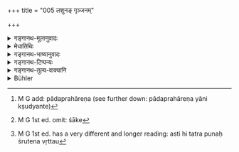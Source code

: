 +++
title = "005 लशुनङ् गृञ्जनम्"

+++

<details><summary>गङ्गानथ-मूलानुवादः</summary>

Garlic, leeks and onions, mushrooms and all that proceeds from impure things, are unfit to re eaten by twice-born men.—(5).
</details>

<details><summary>मेधातिथिः</summary>

**लशुना**दयः पदार्था लोके प्रसिद्धा एव ।  

**कवक**शब्दो जातिशब्दः ।  
क्वचित् _कृयाकुर्_ इति प्रसिद्धे ऽर्थे मन्यते ।  
छत्राकानि कवकान्य् एव ।  
तथा हि कवकशब्देन प्रतिषिद्धं  
छत्राकशब्देन प्रायश्चित्तं वक्ष्यति "छत्राकं विड्वराहं च" इति (म्ध् ५.१९) ।  
न च छत्राकं नाम पदार्थान्तरं प्रसिद्धम् ।  
न चाक्षरवर्णसामान्येन  
यो यच् छत्राकारस्  
तं तं छत्राकम् इति युक्तं प्रतिपत्तुम् ।  
तथा सति सुवर्चलादीनां समाचारविरोधी प्रतिषेधः प्राप्नोति ।  
तस्माद् यान्य् एव कवकानि तान्य् एव छत्राकाणि ।  

तथा च निरुक्तकारः- "क्षुण्णम् अहिच्छत्रकं भवति यत् क्षुद्यते" (निर् ५.१६) इति । तेन[^५] यान्य् एतानि भूमाव् अकृष्टायाम् अनुपूर्वजायां च सितवर्णानि जायन्ते तानि च कवकानि । वक्ष्यति च "भौमानि कवकानि" (म्ध् ६.१४) इति । दर्शितं च "पदा क्षुण्णम् इव" इति । पादप्रहारेण यानि क्षुद्यन्ते । यतो यानि वृक्षाद् गुल्माज् जायन्ते तेषां तदाकाराणाम् प्रतिषेधः । कुकुण्डानि कवकानि वैद्यके व्याख्यातानि । एतच् च व्याख्यानं न गवादिशब्दवत् । शाके[^६] कवकशब्दो लोके च प्रयुज्यते । अतो ऽस्य समाचाराद् वैद्यकादिशास्त्रार्थे निश्चयः । प्रदर्शितश् चासौ । लशुनादीनां तु समानवर्णगन्धा अपि विष्णुना प्रतिषिद्धाः (विध् ५१.३) । पाराशरिकायां तु शब्देनैव निषेधः प्रायश्चित्तविशेषार्थ उक्तः "चान्द्रायणम्" इति (च्ड़्। य्ध् १.१७५) । तेन लवतककर्णिकारादीनां प्रतिषेधः । **अमेध्यप्रभवान्य्** अमेध्यजातानि च संसर्गजातानि ।


[^६]:
     M G 1st ed. omit: śāke


[^५]:
     M G add: pādaprahāreṇa (see further down: pādaprahāreṇa yāni kṣudyante)

- <u>अन्ये</u> त्व् आहुर् मूलवास्तूकवत् केवलामेध्यप्रभवानां युक्तः प्रतिषेधः । ततश् च यान्य् अधिकपुष्ट्यर्थं धान्यशाकादीन्य् अमेध्यक्षेत्रजातानि संसृज्यन्ते तानि न दुष्यन्तीति ।

- <u>तद् अयुक्तम्,</u> श्रुतेः[^७] सर्वस्याप्य् अभक्ष्यत्वाद् । इहापि च यद्य् अमेध्यसंसर्गम् अन्तरेण न किंचिद् वस्तूत्पद्यते ततः स्याद् अपि । यतस् तु किंचिन् मेध्याज् जायते किंचित् संसृष्टात् ततो ऽयं प्रतिषेधः केवले ऽमेध्यप्रभवे, न संसृष्टे, अवतिष्ठते । 


[^७]:
     M G 1st ed. has a very different and longer reading: asti hi tatra punaḥ śrutena vṛttau

- मांसस्य सत्य् अपि शुक्रशोणितामेध्यप्रभवत्वे नायं प्रतिषेधः, पृथक्प्रकरणारम्भात् तस्य ॥ ५.५ ॥
</details>

<details><summary>गङ्गानथ-भाष्यानुवादः</summary>

The terms ‘*garlic*’ &c. are well-known among men.

The term ‘*karaka*’ is the name of a genus, sometimes regarded as the
same as the well-known thing ‘*kryāku*’ (?); mushrooms also are
‘*kavaka*’; as it is forbidden under the name of ‘*kavaka*’, while the
expiatory rite in connection with its eating has been prescribed under
the name of ‘*chatrāka*,’ in verse 19; and no other thing (except the
mushroom) is known by the name ‘*chatruka*’; nor will it be right to
regard, on the basis of verbal similarity alone (between ‘*chatrāka*’
and ‘*chatrākāra*’, umbrella-shaped), all those things as ‘*chatrāka*’
which *resemble the umbrella*, are ‘*chatrākāra*’; as in that case the
prohibition (of ‘*chatrāka*’) would apply also to the *suvarchala* and
other things (which also are *umbrella-shaped*); and this would be
contrary to all usage. Hence we conclude tha ‘*chatrāka*’ and ‘*kavaka*’
are one and the same thing. Says the author of the *Nirukta*—‘The
*chatrāka* is *kṣuṇṇa*, since it is smashed.’ From this it is clear that
the name ‘*kavaka*’ applies to those white shoots that grow out of the
earth that has been ploughed; this is also in keeping with what is going
to be said in connection with^(‘)*kavakas growing out of the earth*’
(6.14); and it has also been just pointed out that the name applies to
what is ‘smashed’ by a stroke of the foot. It is for this reason (of its
being described as *growing out of the earth*, and of its being *mashed*
by a stroke of the foot) that the prohibition (of ‘*kavaka*’) is not
applicable to those vegetable growths that shoot out of the trunks of
trees.

In medicinal treatises the *kukuṇḍa* has been described as ‘*kavaka*’;
but this explanation (of the name on a purely conventional basis) cannot
be accepted in the same manner as that in regard to the term ‘*go*’ and
the rest. Further, as a matter of fact, in ordinary *parlance* the term
‘*kavaka*’ is always applied to a *vegetable*. Hence it is on the basis
of usage that the exact signification of the term, wherever it occurs in
a medical or other scientific treatise, should be ascertained, and we
have already shown what that signification is.

Other things also, which resemble garlic and such things mentioned here,
which resemble these latter in colour and smell, have been forbidden by
Viṣṇu. In the *Smṛti* of Parāśara however the prohibition is by name,
and this for the purpose of prescribing the special Expiatory Rite of
‘*Candrāyaṇa*’ in connection with it. From this it follows that
‘*lavataka*’, ^(‘)*karnikāra*’ and such other things are forbidden.

‘*Things* *proceeding from* *impure substances*’;—those that grow of
impure things or are in contact with them.

Others have declared that it is not right to forbid those things that
grow only out of impure things, these standing on the same footing as
‘*mūlā*’ (radish) ‘*cāstuka*’ (a kind of grass) and such other things
(known to grow out of impure things);—so that the prohibition does not
apply to those grains and vegetables growing in fields specially manured
for the purpose of enriching the harvest.

This however is not right. Because from what the text says it is clear
that all these things are equally unfit to be eaten. Further, what has
been suggested might have been accepted, if it were absolutely
impossible for anything to grow without the use of impure substances.
There are some things however that grow directly out of impure
substances, while there are some that grow out of mere connection with
them; the right view to take therefore is that the prohibition applies
to the former only, and not to the latter.

As regards *meat*, even though it grows out of semen and blood (both
impure substances), yet the present prohibition does not apply to it;
because it has been dealt with in a totally different context.—(5)
</details>

<details><summary>गङ्गानथ-टिप्पन्यः</summary>

This verse is quoted in *Vīramitrodaya* (Āhnika, p. 510), which explains
‘*amedhyaprabhavāni*’ as ‘produced directly from human ordure, or in
trees growing from seeds passed with human excreta’;—and in
*Smṛtitattva* (p. 448), which reads ‘*karakāṇi*’ (for *kavakāni*) and
explains it as ‘*chatrāka*,’ ‘mushroom;’ and explains
‘*amedhyaprabhavāni*’ as ‘produced from ordure and such things.’
</details>

<details><summary>गङ्गानथ-तुल्य-वाक्यानि</summary>

*Gautama* (17.32).—‘Fresh leaves, mushrooms, garlic, and exudations
(from trees).’

*Āpastamba* (1.17.26, 28).—‘Red garlic, white garlic, onion and
mushroom, are not eatable; so says the Brāhmaṇa-text.’

*Vaśiṣṭha* (14.33).—‘For eating garlic, onions, mushrooms, turnips,
Śleśmātaka, exudations from trees, the red sap flowing from incisions,
food pecked at by crows or worried by dogs, or the leavings of a
Śūdra,—*Atikṛcchra* penance.’

*Viṣṇu* (51.3, 34, 36).—‘Garlic, onion, turnips, things having the same
smell, village-pigs, village-cocks, monkey, beef,—on eating these also,
the *Cāndrāyaṇa* is to be performed.—On eating mushrooms and *Kavakas*,
the *Sāntapana* penance;—also exudations, products of unclean things,
the red sap flowing from trees.’

*Yājñavalkya* (1.171).—‘Red or white exudations from trees, mushrooms
flowing out of unclean things.’

*Baudhāyana* (Aparārka, p. 247).—‘Of trees planted on unclean ground,
the flowers and fruits are not objectionable.’

*Bhaviṣyapurāṇa* (Vīramitrodaya-Āhnika, p. 511).—‘Garlic, leeks, onions,
mushrooms, brinjals, gourds—by eating these, one’s caste becomes
defiled.’

*Brahmapurāṇa* (Vīramitrodaya-Āhnika, p. 511).—‘The circular-shaped
Kuṅkuṇḍa, the Caitya-shaped and Umbrella-shaped mushrooms,—all these
were born out of the body of the Daitya.’

*Taittirīya-Śruti* (Vīramitrodaya-Āhnika, p. 512).—‘The red sap that
flows from trees, or any sap that flows from incisions in trees—that is
harmful.’

*Yama* (Vīramitrodaya-Āhnika, p. 513).—‘Garlic, leek, *Vilaya*,
*Sumuhha*, mushrooms, onion,—these the wise man should always avoid.’

*Hārīta* (Vīramitrodaya-Āhnika, p. 511).—‘The mushroom, the village-hog,
onion, garlic,—on eating these, the Brāhmaṇa, even though he be
conversant with all the Vedas, becomes degraded.’

*Devala* (Vīramitrodaya-Āhnika, p. 511).—‘*Śleśmātaka, Vrajaphalī,
Kausumbha, Nālamastaka*, and leek,—among vegetables, these are not
eatable.—Onion, garlic, *śukta*, exudations, *kucuṇḍa*, the white
brinjal, and *kumbhāṇḍa*,—these one should not eat.’
</details>

<details><summary>Bühler</summary>

005	Garlic, leeks and onions, mushrooms and (all plants), springing from impure (substances), are unfit to be eaten by twice-born men.
</details>

